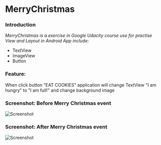 # MerryChristmas
### Introduction
_MerryChristmas is a exercise in Google Udacity course use for practise View and Layout in Android App include:_
- TextView
- ImageView
- Button

### Feature:
When click button "EAT COOKIES" application will change TextView "I am hungry" to "I am full!" and change background image

### Screenshot: Before Merry Christmas event
![Screenshot](https://raw.github.com/ilentt/MerryChristmas/master/app/src/main/res/drawable/screenshot1.png)

### Screenshot: After Merry Christmas event
![Screenshot](https://raw.github.com/ilentt/MerryChristmas/master/app/src/main/res/drawable/screenshot2.png)
